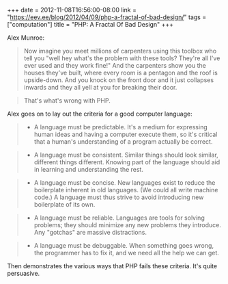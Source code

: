 +++
date = 2012-11-08T16:56:00-08:00
link = "https://eev.ee/blog/2012/04/09/php-a-fractal-of-bad-design/"
tags = ["computation"]
title = "PHP: A Fractal Of Bad Design"
+++

Alex Munroe:

>Now imagine you meet millions of carpenters using this toolbox who tell you "well hey what's the problem with these tools? They're all I've ever used and they work fine!" And the carpenters show you the houses they've built, where every room is a pentagon and the roof is upside-down. And you knock on the front door and it just collapses inwards and they all yell at you for breaking their door.

>That's what's wrong with PHP.

Alex goes on to lay out the criteria for a good computer language:

>* A language must be predictable. It's a medium for expressing human ideas and having a computer execute them, so it's critical that a human's understanding of a program actually be correct.

>* A language must be consistent. Similar things should look similar, different things different. Knowing part of the language should aid in learning and understanding the rest.

>* A language must be concise. New languages exist to reduce the boilerplate inherent in old languages. (We could all write machine code.) A language must thus strive to avoid introducing new boilerplate of its own.

>* A language must be reliable. Languages are tools for solving problems; they should minimize any new problems they introduce. Any "gotchas" are massive distractions.

>* A language must be debuggable. When something goes wrong, the programmer has to fix it, and we need all the help we can get.

Then demonstrates the various ways that PHP fails these criteria. It's quite persuasive.
